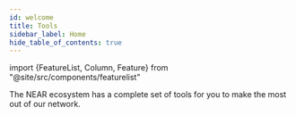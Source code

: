 ```yaml
---
id: welcome
title: Tools
sidebar_label: Home
hide_table_of_contents: true
---
```


import {FeatureList, Column, Feature} from "@site/src/components/featurelist"

The NEAR ecosystem has a complete set of tools for you to make the most out of our network.

<FeatureList>
  <Column title="Essentials">
    <Feature url="/tools/near-cli" title="NEAR CLI" subtitle="An all-in-one solution in your terminal" image="near-cli.png" />
    <Feature url="/tools/near-api" title="NEAR API" subtitle="Interface with NEAR from JS, Rust and Python" image="quickstart.png" />
    <Feature url="/tools/sdk" title="NEAR SDK" subtitle="The best way to create contracts" image="smartcontract.png" />
    <Feature url="/tools/wallet-selector" title="Wallet Selector" subtitle="Integrate all wallets in your app" image="multiple.png" />
  </Column>
  <Column title="Data Tools">
    <Feature url="/tools/explorer" title="Explorers" subtitle="Web apps to access on-chain data" image="update.png" />
    <Feature url="/tools/ecosystem-apis/fastnear" title="Data APIs" subtitle="The simplest way to query on-chain data" image="experiment.png" />
    <Feature url="/tools/indexing" title="Indexers" subtitle="Services to create your own data APIs" image="blocks.png" />
  </Column>
  <Column title="Ecosystem Tools">
    <Feature url="/tools/faucet" title="Testnet Faucet" subtitle="Get tokens for your testing accounts" image="transaction.png" />
    <Feature url="https://dev.near.org/" title="Developer Portal" subtitle="Discover news, communities and more tools" image="tutorials.png" />
    <Feature url="https://app.nearcatalog.xyz/" title="NEAR Catalog" subtitle="A catalog full of awesome NEAR apps" image="guest-book.png" />
  </Column>
</FeatureList>
